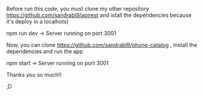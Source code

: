 Before run this code, you must clone my other repository https://github.com/sandrabl9/apirest and istall the dependencies because it's deploy in a localhots)

npm run dev -> Server running on port 3001


Now, you can clone https://github.com/sandrabl9/phone-catalog , install the dependencies and run the app 

npm start -> Server running on port 3001

Thanks you so much!!

;D
